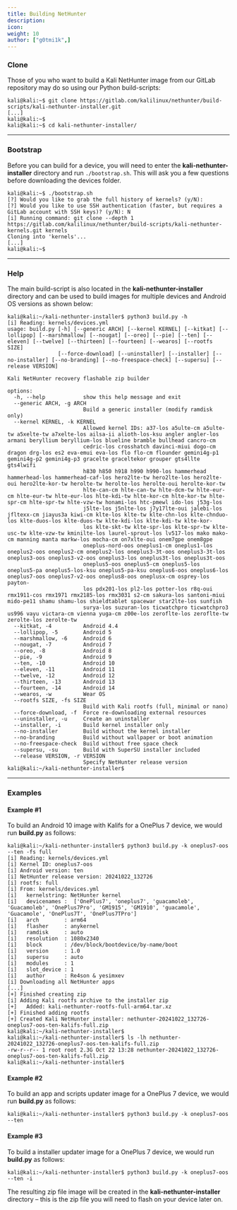 ```yaml
---
title: Building NetHunter
description:
icon:
weight: 10
author: ["g0tmi1k",]
---
```


### Clone

Those of you who want to build a Kali NetHunter image from our GitLab repository may do so using our Python build-scripts:

```console
kali@kali:~$ git clone https://gitlab.com/kalilinux/nethunter/build-scripts/kali-nethunter-installer.git
[...]
kali@kali:~$
kali@kali:~$ cd kali-nethunter-installer/
```

- - -

### Bootstrap

Before you can build for a device, you will need to enter the **kali-nethunter-installer** directory and run `./bootstrap.sh`. This will ask you a few questions before downloading the devices folder.

```console
kali@kali:~$ ./bootstrap.sh
[?] Would you like to grab the full history of kernels? (y/N):
[?] Would you like to use SSH authentication (faster, but requires a GitLab account with SSH keys)? (y/N): N
[i] Running command: git clone --depth 1 https://gitlab.com/kalilinux/nethunter/build-scripts/kali-nethunter-kernels.git kernels
Cloning into 'kernels'...
[...]
kali@kali:~$
```

- - -

### Help

The main build-script is also located in the **kali-nethunter-installer** directory and can be used to build images for multiple devices and Android OS versions as shown below:

```console
kali@kali:~/kali-nethunter-installer$ python3 build.py -h
[i] Reading: kernels/devices.yml
usage: build.py [-h] [--generic ARCH] [--kernel KERNEL] [--kitkat] [--lollipop] [--marshmallow] [--nougat] [--oreo] [--pie] [--ten] [--eleven] [--twelve] [--thirteen] [--fourteen] [--wearos] [--rootfs SIZE]
                [--force-download] [--uninstaller] [--installer] [--no-installer] [--no-branding] [--no-freespace-check] [--supersu] [--release VERSION]

Kali NetHunter recovery flashable zip builder

options:
  -h, --help            show this help message and exit
  --generic ARCH, -g ARCH
                        Build a generic installer (modify ramdisk only)
  --kernel KERNEL, -k KERNEL
                        Allowed kernel IDs: a37-los a5ulte-cm a5ulte-tw a5xelte-tw a7xelte-los ailsa-ii alioth-los-ksu angler angler-los armani beryllium beryllium-los blueline bramble bullhead cancro-cm
                        cedric-los crosshatch davinci-miui dogo-cm dragon drg-los es2 eva-emui eva-los flo flo-cm flounder gemini4g-p1 gemini4g-p2 gemini4g-p3 gracelte graceltekor grouper gts4llte gts4lwifi
                        h830 h850 h918 h990 h990-los hammerhead hammerhead-los hammerhead-caf-los hero2lte-tw hero2lte-los hero2lte-oui hero2lte-kor-tw herolte-tw herolte-los herolte-oui herolte-kor-tw
                        hlte-can-cm hlte-can-tw hlte-dcm-tw hlte-eur-cm hlte-eur-tw hlte-eur-los hlte-kdi-tw hlte-kor-cm hlte-kor-tw hlte-spr-cm hlte-spr-tw hlte-vzw-tw honami-los htc-pmewl ido-los j53g-los
                        j5lte-los j5nlte-los j7y17lte-oui jalebi-los jfltexx-cm jiayus3a kiwi-cm klte-los klte-tw klte-chn-los klte-chnduo-los klte-duos-los klte-duos-tw klte-kdi-los klte-kdi-tw klte-kor-
                        los klte-skt-tw klte-spr-los klte-spr-tw klte-usc-tw klte-vzw-tw kminilte-los laurel-sprout-los lv517-los mako mako-cm manning manta markw-los mocha-cm on7xlte-oui onem7gpe onem8gpe
                        oneplus-nord-oos oneplus1-cm oneplus1-los oneplus2-oos oneplus2-cm oneplus2-los oneplus3-3t-oos oneplus3-3t-los oneplus3-oos oneplus3-v2-oos oneplus3-los oneplus3t-los oneplus3t-oos
                        oneplus5-oos oneplus5-cm oneplus5-los oneplus5-pa oneplus5-los-ksu oneplus5-pa-ksu oneplus6-oos oneplus6-los oneplus7-oos oneplus7-v2-oos oneplus8-oos oneplusx-cm osprey-los payton-
                        los pdx201-los pl2-los potter-los r8q-oui rmx1911-cos rmx1971 rmx2185-los rmx3031 s2-cm sakura-los santoni-miui mido-pe11 shamu shamu-los shieldtablet spacewar star2lte-los sunfish
                        surya-los suzuran-los ticwatchpro ticwatchpro3 us996 vayu victara-cm vienna yuga-cm z00e-los zeroflte-los zeroflte-tw zerolte-los zerolte-tw
  --kitkat, -4          Android 4.4
  --lollipop, -5        Android 5
  --marshmallow, -6     Android 6
  --nougat, -7          Android 7
  --oreo, -8            Android 8
  --pie, -9             Android 9
  --ten, -10            Android 10
  --eleven, -11         Android 11
  --twelve, -12         Android 12
  --thirteen, -13       Android 13
  --fourteen, -14       Android 14
  --wearos, -w          Wear OS
  --rootfs SIZE, -fs SIZE
                        Build with Kali rootfs (full, minimal or nano)
  --force-download, -f  Force re-downloading external resources
  --uninstaller, -u     Create an uninstaller
  --installer, -i       Build kernel installer only
  --no-installer        Build without the kernel installer
  --no-branding         Build without wallpaper or boot animation
  --no-freespace-check  Build without free space check
  --supersu, -su        Build with SuperSU installer included
  --release VERSION, -r VERSION
                        Specify NetHunter release version
kali@kali:~/kali-nethunter-installer$
```

- - -

### Examples
#### Example \#1

To build an Android 10 image with Kalifs for a OnePlus 7 device, we would run **build.py** as follows:

```console
kali@kali:~/kali-nethunter-installer$ python3 build.py -k oneplus7-oos --ten -fs full
[i] Reading: kernels/devices.yml
[i] Kernel ID: oneplus7-oos
[i] Android version: ten
[i] NetHunter release version: 20241022_132726
[i] rootfs: full
[i] From: kernels/devices.yml
[i]   kernelstring: NetHunter kernel
[i]   devicenames :  ['OnePlus7', 'oneplus7', 'guacamoleb', 'Guacamoleb', 'OnePlus7Pro', 'GM1915', 'GM1910', 'guacamole', 'Guacamole', 'OnePlus7T', 'OnePlus7TPro']
[i]   arch        : arm64
[i]   flasher     : anykernel
[i]   ramdisk     : auto
[i]   resolution  : 1080x2340
[i]   block       : /dev/block/bootdevice/by-name/boot
[i]   version     : 1.0
[i]   supersu     : auto
[i]   modules     : 1
[i]   slot_device : 1
[i]   author      : Re4son & yesimxev
[i] Downloading all NetHunter apps
[...]
[+] Finished creating zip
[i] Adding Kali rootfs archive to the installer zip
[+]   Added: kali-nethunter-rootfs-full-arm64.tar.xz
[+] Finished adding rootfs
[+] Created Kali NetHunter installer: nethunter-20241022_132726-oneplus7-oos-ten-kalifs-full.zip
kali@kali:~/kali-nethunter-installer$
kali@kali:~/kali-nethunter-installer$ ls -lh nethunter-20241022_132726-oneplus7-oos-ten-kalifs-full.zip
-rw-r--r-- 1 root root 2.3G Oct 22 13:28 nethunter-20241022_132726-oneplus7-oos-ten-kalifs-full.zip
kali@kali:~/kali-nethunter-installer$
```

#### Example \#2

To build an app and scripts updater image for a OnePlus 7 device, we would run **build.py** as follows:

```console
kali@kali:~/kali-nethunter-installer$ python3 build.py -k oneplus7-oos --ten
```

#### Example \#3

To build a installer updater image for a OnePlus 7 device, we would run **build.py** as follows:

```console
kali@kali:~/kali-nethunter-installer$ python3 build.py -k oneplus7-oos --ten -i
```

The resulting zip file image will be created in the **kali-nethunter-installer** directory – this is the zip file you will need to flash on your device later on.

